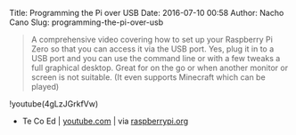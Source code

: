 Title: Programming the Pi over USB
Date: 2016-07-10 00:58
Author: Nacho Cano
Slug: programming-the-pi-over-usb

> A comprehensive video covering how to set up your Raspberry Pi Zero so that
> you can access it via the USB port. Yes, plug it in to a USB port and you
> can use the command line or with a few tweaks a full graphical desktop.
> Great for on the go or when another monitor or screen is not suitable.
> (It even supports Minecraft which can be played)

!youtube(4gLzJGrkfVw)

- Te Co Ed | [youtube.com][] | via [raspberrypi.org][]

  [youtube.com]: https://www.youtube.com/watch?v=4gLzJGrkfVw
    "Programming the Pi over USB"
  [raspberrypi.org]: https://www.raspberrypi.org/blog/programming-pi-zero-usb/
    "Programming your Pi Zero over USB"
